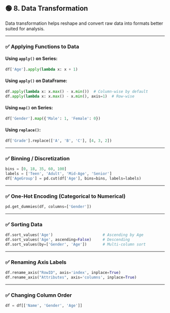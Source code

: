 ## 🟢 **8. Data Transformation**

Data transformation helps reshape and convert raw data into formats better suited for analysis.

---

### ✅ Applying Functions to Data

#### Using `apply()` on Series:

```python
df['Age'].apply(lambda x: x + 1)
```

#### Using `apply()` on DataFrame:

```python
df.apply(lambda x: x.max() - x.min())  # Column-wise by default
df.apply(lambda x: x.max() - x.min(), axis=1)  # Row-wise
```

#### Using `map()` on Series:

```python
df['Gender'].map({'Male': 1, 'Female': 0})
```

#### Using `replace()`:

```python
df['Grade'].replace(['A', 'B', 'C'], [4, 3, 2])
```

---

### ✅ Binning / Discretization

```python
bins = [0, 18, 35, 60, 100]
labels = ['Teen', 'Adult', 'Mid-Age', 'Senior']
df['AgeGroup'] = pd.cut(df['Age'], bins=bins, labels=labels)
```

---

### ✅ One-Hot Encoding (Categorical to Numerical)

```python
pd.get_dummies(df, columns=['Gender'])
```

---

### ✅ Sorting Data

```python
df.sort_values('Age')                      # Ascending by Age
df.sort_values('Age', ascending=False)     # Descending
df.sort_values(by=['Gender', 'Age'])       # Multi-column sort
```

---

### ✅ Renaming Axis Labels

```python
df.rename_axis("RowID", axis='index', inplace=True)
df.rename_axis("Attributes", axis='columns', inplace=True)
```

---

### ✅ Changing Column Order

```python
df = df[['Name', 'Gender', 'Age']]
```

